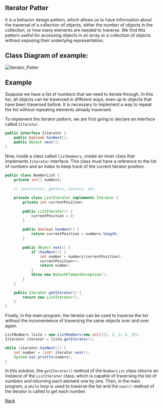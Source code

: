 ## Iterator Patter

It is a behavior design pattern, which allows us to have information about the traversal of a collection of objects, either the number of objects in the collection, or how many elements are needed to traverse. We find this pattern useful for accessing objects in an array or a collection of objects without exposing their underlying representation.

## Class Diagram of example:

![Iterator_Patter](//www.plantuml.com/plantuml/png/bL1DIyGm4BtdLyonPSd-W1wMlGgoUXSFQNPq8yb4CXCGrlvtszYIjdYnXp8ytiTxEREO93buvKWmlHcBy30UHcA2kuBnEzmCN_1BchQ3FaQFXdvnci6d_WEjg44fwmqpN7BeCJqwbjb1Kq6uWp7avRLWvNSFABTu7U1GDKtXm2nfTxntbANU5BtSDNoos0tGDgU49C-HdRX8fSPV9TRQfltl-DNiu_5KNx43cz08yfgXzQbMtR8siDRV6oiNFZq6965rHhhcu7y0)

## Example
Suppose we have a list of numbers that we need to iterate through. In this list, all objects can be traversed in different ways, even up to objects that have been traversed before. It is necessary to implement a way to repeat the list without repeating elements already traversed.

To implement the iterator pattern, we are first going to declare an interface called ``Iiterator``.

```Java
public interface Iiterator {
    public boolean hasNext();
    public Object next();
}
```
Now, inside a class called ``listNumbers``, create an inner class that implements ``Iiterator`` interface. This class must have a reference to the list of numbers and an index to keep track of the current iterator position.

```Java
public class NumberList {
    private int[] numbers;
    
    // constructor, getters, setters, etc.
    
    private class ListIterator implements Iterator {
        private int currentPosition;
        
        public ListIterator() {
            currentPosition = 0;
        }
        
        public boolean hasNext() {
            return currentPosition < numbers.length;
        }
        
        public Object next() {
            if (hasNext()) {
                int number = numbers[currentPosition];
                currentPosition++;
                return number;
            }
            throw new NoSuchElementException();
        }
    }
    
    public Iterator getIterator() {
        return new ListIterator();
    }
}
```
Finally, in the main program, the iterator can be used to traverse the list without the inconvenience of traversing the same objects over and over again.

```Java
ListNumbers lista = new ListNumbers(new int[]{1, 2, 3, 4, 5});
Iiterator iterator = lista.getIterator();

while (iterator.hasNext()) {
    int number = (int) iterator.next();
    System.out.println(numero);
}
```
In this solution, the ``getIterator()`` method of the ``NumberList`` class returns an instance of the ``ListIterator`` class, which is capable of traversing the list of numbers and returning each element one by one. Then, in the main program, a ``while`` loop is used to traverse the list and the ``next()`` method of the iterator is called to get each number.



[Back](../behavioral/README.md)